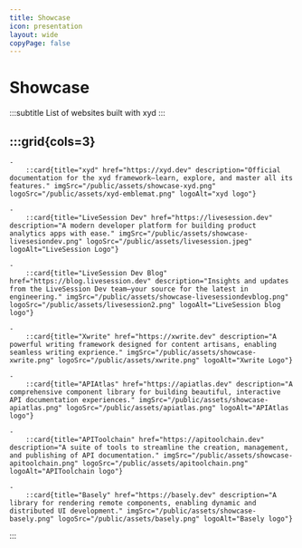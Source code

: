 ```yaml
---
title: Showcase
icon: presentation
layout: wide
copyPage: false
---
```


# Showcase
:::subtitle
List of websites built with xyd
:::

:::grid{cols=3}
- 
    - 
        ::card{title="xyd" href="https://xyd.dev" description="Official documentation for the xyd framework—learn, explore, and master all its features." imgSrc="/public/assets/showcase-xyd.png" logoSrc="/public/assets/xyd-emblemat.png" logoAlt="xyd logo"}
        
    - 
        ::card{title="LiveSession Dev" href="https://livesession.dev" description="A modern developer platform for building product analytics apps with ease." imgSrc="/public/assets/showcase-livesesiondev.png" logoSrc="/public/assets/livesession.jpeg" logoAlt="LiveSession Logo"}
    
    - 
        ::card{title="LiveSession Dev Blog" href="https://blog.livesession.dev" description="Insights and updates from the LiveSession Dev team—your source for the latest in engineering." imgSrc="/public/assets/showcase-livesessiondevblog.png" logoSrc="/public/assets/livesession2.png" logoAlt="LiveSession blog logo"}
    
    - 
        ::card{title="Xwrite" href="https://xwrite.dev" description="A powerful writing framework designed for content artisans, enabling seamless writing exprience." imgSrc="/public/assets/showcase-xwrite.png" logoSrc="/public/assets/xwrite.png" logoAlt="Xwrite Logo"}

    - 
        ::card{title="APIAtlas" href="https://apiatlas.dev" description="A comprehensive component library for building beautiful, interactive API documentation experiences." imgSrc="/public/assets/showcase-apiatlas.png" logoSrc="/public/assets/apiatlas.png" logoAlt="APIAtlas logo"}

    - 
        ::card{title="APIToolchain" href="https://apitoolchain.dev" description="A suite of tools to streamline the creation, management, and publishing of API documentation." imgSrc="/public/assets/showcase-apitoolchain.png" logoSrc="/public/assets/apitoolchain.png" logoAlt="APIToolchain logo"}

    - 
        ::card{title="Basely" href="https://basely.dev" description="A library for rendering remote components, enabling dynamic and distributed UI development." imgSrc="/public/assets/showcase-basely.png" logoSrc="/public/assets/basely.png" logoAlt="Basely logo"}
:::

